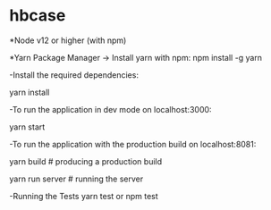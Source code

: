 # hbcase

*Node v12 or higher (with npm)

*Yarn Package Manager -> Install yarn with npm: npm install -g yarn


-Install the required dependencies:

yarn install

-To run the application in dev mode on localhost:3000:

yarn start

-To run the application with the production build on localhost:8081:

yarn build  # producing a production build

yarn run server  # running the server

-Running the Tests
yarn test or npm test
